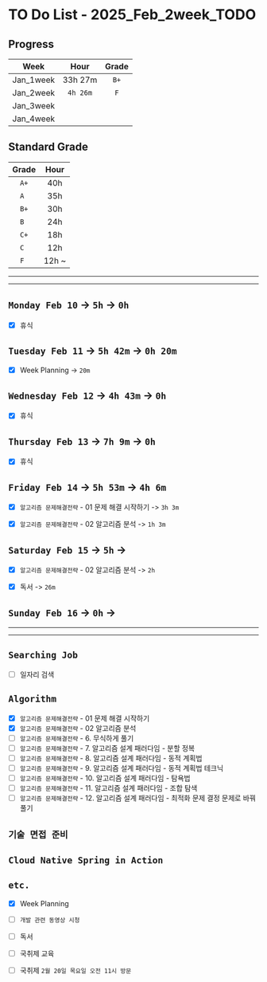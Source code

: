# TO Do List - 2025_Feb_2week_TODO

## Progress
| Week | Hour | Grade |
|:---:|:---:|:---:|
|Jan_1week|33h 27m|`B+`|
|Jan_2week|`4h 26m`|`F`|
|Jan_3week|||
|Jan_4week|||


## Standard Grade
| Grade | Hour |
|:---:|:---:|
|`A+`|40h|
|`A `|35h|
|`B+`|30h|
|`B `|24h|
|`C+`|18h|
|`C `|12h|
|`F `|12h ~|


---
---

## `Monday Feb 10` -> `5h` -> `0h`
- [x] 휴식


## `Tuesday Feb 11` -> `5h 42m` -> `0h 20m`
- [x] Week Planning -> `20m`


## `Wednesday Feb 12` ->  `4h 43m` -> `0h`
- [x] 휴식

 
## `Thursday Feb 13` -> `7h 9m` -> `0h`
- [x] 휴식


## `Friday Feb 14` -> `5h 53m` -> `4h 6m`
- [x] `알고리즘 문제해결전략` - 01 문제 해결 시작하기 -> `3h 3m`
- [x] `알고리즘 문제해결전략` - 02 알고리즘 분석 -> `1h 3m`


## `Saturday Feb 15` -> `5h` ->
- [x] `알고리즘 문제해결전략` - 02 알고리즘 분석 -> `2h`
- [x] 독서 -> `26m`


## `Sunday Feb 16` -> `0h` -> 



---
---
## `Searching Job`
- [ ] 일자리 검색


## `Algorithm`
- [x] `알고리즘 문제해결전략` - 01 문제 해결 시작하기
- [x] `알고리즘 문제해결전략` - 02 알고리즘 분석
- [ ] `알고리즘 문제해결전략` - 6. 무식하게 풀기
- [ ] `알고리즘 문제해결전략` - 7. 알고리즘 설계 패러다임 - 분할 정복
- [ ] `알고리즘 문제해결전략` - 8. 알고리즘 설계 패러다임 - 동적 계획법
- [ ] `알고리즘 문제해결전략` - 9. 알고리즘 설계 패러다임 - 동적 계획법 테크닉
- [ ] `알고리즘 문제해결전략` - 10. 알고리즘 설계 패러다임 - 탐욕법
- [ ] `알고리즘 문제해결전략` - 11. 알고리즘 설계 패러다임 - 조합 탐색
- [ ] `알고리즘 문제해결전략` - 12. 알고리즘 설계 패러다임 - 최적화 문제 결정 문제로 바꿔 풀기

## `기술 면접 준비`



## `Cloud Native Spring in Action`



## `etc.`
- [x] Week Planning
- [ ] `개발 관련 동영상 시청`
- [ ] 독서 
- [ ] 국취제 교육
- [ ] 국취제 `2월 20일 목요일 오전 11시 방문`



<!-- ## `Spring`
- [ ] `Cloud Native Spring In Action` -->


<!-- 
## `Java`
## `OPIc`
## `토익` 
-->





